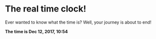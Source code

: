 # The real time clock!

Ever wanted to know what the time is? Well, your journey is about to end!

**The time is Dec 12, 2017, 10:54**
